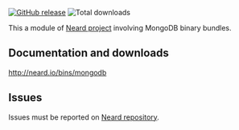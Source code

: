 [![GitHub release](https://img.shields.io/github/release/crazy-max/neard-bin-mongodb.svg?style=flat-square)](https://github.com/crazy-max/neard-bin-mongodb/releases/latest)
![Total downloads](https://img.shields.io/github/downloads/crazy-max/neard-bin-mongodb/total.svg?style=flat-square)

This a module of [Neard project](https://github.com/crazy-max/neard) involving MongoDB binary bundles.

## Documentation and downloads

http://neard.io/bins/mongodb

## Issues

Issues must be reported on [Neard repository](https://github.com/crazy-max/neard/issues).
